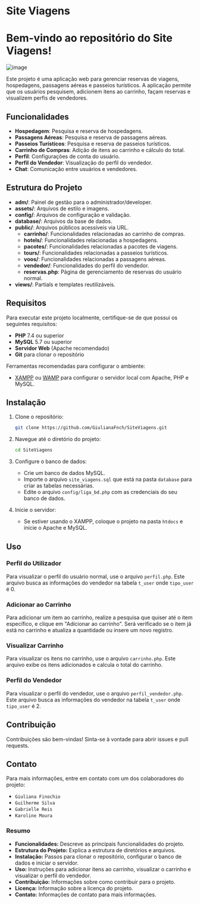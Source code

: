 # Site Viagens
# Bem-vindo ao repositório do Site Viagens!
![image](https://github.com/user-attachments/assets/012ec1b6-7b77-4313-b6e1-e81328c8ee99)

Este projeto é uma aplicação web para gerenciar reservas de viagens, hospedagens, passagens aéreas e passeios turísticos. A aplicação permite que os usuários pesquisem, adicionem itens ao carrinho, façam reservas e visualizem perfis de vendedores.

## Funcionalidades

- **Hospedagem**: Pesquisa e reserva de hospedagens.
- **Passagens Aéreas**: Pesquisa e reserva de passagens aéreas.
- **Passeios Turísticos**: Pesquisa e reserva de passeios turísticos.
- **Carrinho de Compras**: Adição de itens ao carrinho e cálculo do total.
- **Perfil**: Configurações de conta do usuário.
- **Perfil do Vendedor**: Visualização do perfil do vendedor.
- **Chat**: Comunicação entre usuários e vendedores.

## Estrutura do Projeto


- **adm/**: Painel de gestão para o administrador/developer.
- **assets/**: Arquivos de estilo e imagens.
- **config/**: Arquivos de configuração e validação.
- **database/**: Arquivos da base de dados.
- **public/**: Arquivos públicos acessíveis via URL.
   - **carrinho/**: Funcionalidades relacionadas ao carrinho de compras.
   - **hotels/**: Funcionalidades relacionadas a hospedagens.
   - **pacotes/**: Funcionalidades relacionadas a pacotes de viagens.
   - **tours/**: Funcionalidades relacionadas a passeios turísticos.
   - **voos/**: Funcionalidades relacionadas a passagens aéreas.
   - **vendedor/**: Funcionalidades do perfil do vendedor.
   - **reservas.php**: Página de gerenciamento de reservas do usuário normal.
- **views/**: Partials e templates reutilizáveis.

## Requisitos

Para executar este projeto localmente, certifique-se de que possui os seguintes requisitos:

- **PHP** 7.4 ou superior
- **MySQL** 5.7 ou superior
- **Servidor Web** (Apache recomendado)
- **Git** para clonar o repositório

Ferramentas recomendadas para configurar o ambiente:

- [XAMPP](https://www.apachefriends.org/pt_br/index.html) ou [WAMP](https://www.wampserver.com/en/) para configurar o servidor local com Apache, PHP e MySQL.


## Instalação

1. Clone o repositório:
    ```bash 
    git clone https://github.com/GiulianaFnch/SiteViagens.git
    ```

2. Navegue até o diretório do projeto:
    ```bash
    cd SiteViagens
    ```

3. Configure o banco de dados:
    - Crie um banco de dados MySQL.
    - Importe o arquivo `site_viagens.sql` que está na pasta `database` para criar as tabelas necessárias.
    - Edite o arquivo `config/liga_bd.php` com as credenciais do seu banco de dados.

4. Inicie o servidor:
    - Se estiver usando o XAMPP, coloque o projeto na pasta `htdocs` e inicie o Apache e MySQL.

## Uso

### Perfil do Utilizador
Para visualizar o perfil do usuário normal, use o arquivo `perfil.php`. Este arquivo busca as informações do vendedor na tabela `t_user` onde `tipo_user` é 0.

### Adicionar ao Carrinho
Para adicionar um item ao carrinho, realize a pesquisa que quiser até o item específico, e clique em "Adicionar ao carrinho". Será verificado se o item já está no carrinho e atualiza a quantidade ou insere um novo registro.

### Visualizar Carrinho
Para visualizar os itens no carrinho, use o arquivo `carrinho.php`. Este arquivo exibe os itens adicionados e calcula o total do carrinho.

### Perfil do Vendedor
Para visualizar o perfil do vendedor, use o arquivo `perfil_vendedor.php`. Este arquivo busca as informações do vendedor na tabela `t_user` onde `tipo_user` é 2.

## Contribuição

Contribuições são bem-vindas! Sinta-se à vontade para abrir issues e pull requests.

## Contato

Para mais informações, entre em contato com um dos colaboradores do projeto:
- `Giuliana Finochio`
- `Guilherme Silva`
- `Gabrielle Reis`
- `Karoline Moura`

### Resumo

- **Funcionalidades:** Descreve as principais funcionalidades do projeto.
- **Estrutura do Projeto:** Explica a estrutura de diretórios e arquivos.
- **Instalação:** Passos para clonar o repositório, configurar o banco de dados e iniciar o servidor.
- **Uso:** Instruções para adicionar itens ao carrinho, visualizar o carrinho e visualizar o perfil do vendedor.
- **Contribuição:** Informações sobre como contribuir para o projeto.
- **Licença:** Informação sobre a licença do projeto.
- **Contato:** Informações de contato para mais informações.
